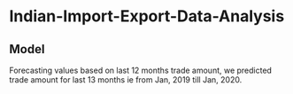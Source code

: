 # Indian-Import-Export-Data-Analysis

## Model 
Forecasting values based on last 12 months trade amount, we predicted trade amount for last 13 months ie from Jan, 2019 till Jan, 2020.
